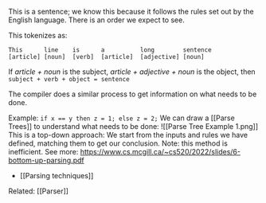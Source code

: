 This is a sentence; we know this because it follows the rules set out by the English language. There is an order we expect to see. 

This tokenizes as: 
```
This      line    is      a          long        sentence 
[article] [noun]  [verb]  [article]  [adjective] [noun]  
```
If *article + noun* is the subject, *article + adjective + noun* is the object, then
`subject + verb + object = sentence`

The compiler does a similar process to get information on what needs to be done. 

Example: `if x == y then z = 1; else z = 2;`
We can draw a [[Parse Trees]] to understand what needs to be done:
![[Parse Tree Example 1.png]]
This is a top-down approach: We start from the inputs and rules we have defined, matching them to get our conclusion. Note: this method is inefficient.
See more: https://www.cs.mcgill.ca/~cs520/2022/slides/6-bottom-up-parsing.pdf
- [[Parsing techniques]]

Related: [[Parser]]